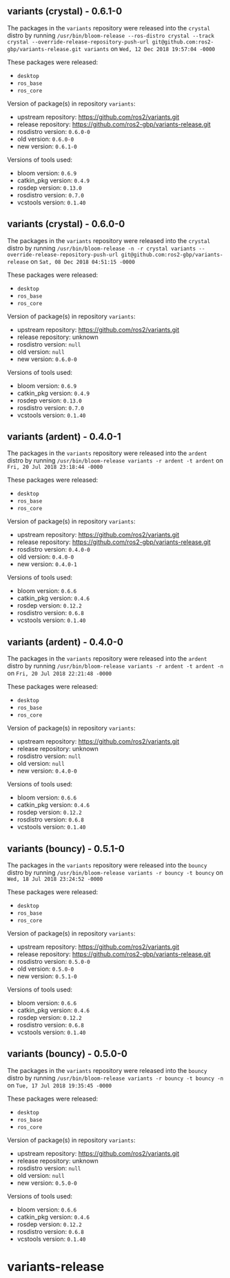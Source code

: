 ## variants (crystal) - 0.6.1-0

The packages in the `variants` repository were released into the `crystal` distro by running `/usr/bin/bloom-release --ros-distro crystal --track crystal --override-release-repository-push-url git@github.com:ros2-gbp/variants-release.git variants` on `Wed, 12 Dec 2018 19:57:04 -0000`

These packages were released:
- `desktop`
- `ros_base`
- `ros_core`

Version of package(s) in repository `variants`:

- upstream repository: https://github.com/ros2/variants.git
- release repository: https://github.com/ros2-gbp/variants-release.git
- rosdistro version: `0.6.0-0`
- old version: `0.6.0-0`
- new version: `0.6.1-0`

Versions of tools used:

- bloom version: `0.6.9`
- catkin_pkg version: `0.4.9`
- rosdep version: `0.13.0`
- rosdistro version: `0.7.0`
- vcstools version: `0.1.40`


## variants (crystal) - 0.6.0-0

The packages in the `variants` repository were released into the `crystal` distro by running `/usr/bin/bloom-release -n -r crystal variants --override-release-repository-push-url git@github.com:ros2-gbp/variants-release` on `Sat, 08 Dec 2018 04:51:15 -0000`

These packages were released:
- `desktop`
- `ros_base`
- `ros_core`

Version of package(s) in repository `variants`:

- upstream repository: https://github.com/ros2/variants.git
- release repository: unknown
- rosdistro version: `null`
- old version: `null`
- new version: `0.6.0-0`

Versions of tools used:

- bloom version: `0.6.9`
- catkin_pkg version: `0.4.9`
- rosdep version: `0.13.0`
- rosdistro version: `0.7.0`
- vcstools version: `0.1.40`


## variants (ardent) - 0.4.0-1

The packages in the `variants` repository were released into the `ardent` distro by running `/usr/bin/bloom-release variants -r ardent -t ardent` on `Fri, 20 Jul 2018 23:18:44 -0000`

These packages were released:
- `desktop`
- `ros_base`
- `ros_core`

Version of package(s) in repository `variants`:

- upstream repository: https://github.com/ros2/variants.git
- release repository: https://github.com/ros2-gbp/variants-release.git
- rosdistro version: `0.4.0-0`
- old version: `0.4.0-0`
- new version: `0.4.0-1`

Versions of tools used:

- bloom version: `0.6.6`
- catkin_pkg version: `0.4.6`
- rosdep version: `0.12.2`
- rosdistro version: `0.6.8`
- vcstools version: `0.1.40`


## variants (ardent) - 0.4.0-0

The packages in the `variants` repository were released into the `ardent` distro by running `/usr/bin/bloom-release variants -r ardent -t ardent -n` on `Fri, 20 Jul 2018 22:21:48 -0000`

These packages were released:
- `desktop`
- `ros_base`
- `ros_core`

Version of package(s) in repository `variants`:

- upstream repository: https://github.com/ros2/variants.git
- release repository: unknown
- rosdistro version: `null`
- old version: `null`
- new version: `0.4.0-0`

Versions of tools used:

- bloom version: `0.6.6`
- catkin_pkg version: `0.4.6`
- rosdep version: `0.12.2`
- rosdistro version: `0.6.8`
- vcstools version: `0.1.40`


## variants (bouncy) - 0.5.1-0

The packages in the `variants` repository were released into the `bouncy` distro by running `/usr/bin/bloom-release variants -r bouncy -t bouncy` on `Wed, 18 Jul 2018 23:24:52 -0000`

These packages were released:
- `desktop`
- `ros_base`
- `ros_core`

Version of package(s) in repository `variants`:

- upstream repository: https://github.com/ros2/variants.git
- release repository: https://github.com/ros2-gbp/variants-release.git
- rosdistro version: `0.5.0-0`
- old version: `0.5.0-0`
- new version: `0.5.1-0`

Versions of tools used:

- bloom version: `0.6.6`
- catkin_pkg version: `0.4.6`
- rosdep version: `0.12.2`
- rosdistro version: `0.6.8`
- vcstools version: `0.1.40`


## variants (bouncy) - 0.5.0-0

The packages in the `variants` repository were released into the `bouncy` distro by running `/usr/bin/bloom-release variants -r bouncy -t bouncy -n` on `Tue, 17 Jul 2018 19:35:45 -0000`

These packages were released:
- `desktop`
- `ros_base`
- `ros_core`

Version of package(s) in repository `variants`:

- upstream repository: https://github.com/ros2/variants.git
- release repository: unknown
- rosdistro version: `null`
- old version: `null`
- new version: `0.5.0-0`

Versions of tools used:

- bloom version: `0.6.6`
- catkin_pkg version: `0.4.6`
- rosdep version: `0.12.2`
- rosdistro version: `0.6.8`
- vcstools version: `0.1.40`


# variants-release